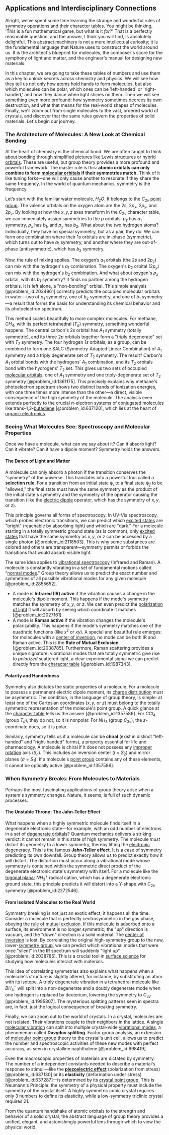 ## Applications and Interdisciplinary Connections

Alright, we’ve spent some time learning the strange and wonderful rules of symmetry operations and their [character tables](@article_id:146182). You might be thinking, 'This is a fun mathematical game, but what is it *for*?' That is a perfectly reasonable question, and the answer, I think you will find, is absolutely delightful. This abstract machinery is not a mere intellectual curiosity; it is the fundamental language that Nature uses to construct the world around us. It is the architect's blueprint for molecules, the composer's score for the symphony of light and matter, and the engineer's manual for designing new materials.

In this chapter, we are going to take these tables of numbers and use them as a key to unlock secrets across chemistry and physics. We will see how they tell us not only how atoms hold hands to form molecules, but also which molecules can be polar, which ones can be 'left-handed' or 'right-handed,' and how they dance when light shines on them. Then we will see something even more profound: how symmetry sometimes decrees its own destruction, and what that means for the real-world shapes of molecules. Finally, we'll zoom out from single molecules to the vast, ordered world of crystals, and discover that the same rules govern the properties of solid materials. Let's begin our journey.

### The Architecture of Molecules: A New Look at Chemical Bonding

At the heart of chemistry is the chemical bond. We are often taught to think about bonding through simplified pictures like Lewis structures or [hybrid orbitals](@article_id:260263). These are useful, but group theory provides a more profound and powerful framework. The master rule is this: **atomic orbitals can only combine to form [molecular orbitals](@article_id:265736) if their symmetries match.** Think of it like tuning forks—one will only cause another to resonate if they share the same frequency. In the world of quantum mechanics, symmetry is the frequency.

Let’s start with the familiar water molecule, $H_2O$. It belongs to the $C_{2v}$ [point group](@article_id:144508). The valence orbitals on the oxygen atom are the $2s$, $2p_x$, $2p_y$, and $2p_z$. By looking at how the $x, y, z$ axes transform in the $C_{2v}$ character table, we can immediately assign symmetries to the $p$ orbitals: $p_z$ has $a_1$ symmetry, $p_x$ has $b_1$, and $p_y$ has $b_2$. What about the two hydrogen atoms? Individually, they have no special symmetry, but as a pair, they do. We can form one combination where their $1s$ orbitals are in-phase (symmetric), which turns out to have $a_1$ symmetry, and another where they are out-of-phase (antisymmetric), which has $b_2$ symmetry.

Now, the rule of mixing applies. The oxygen’s $a_1$ orbitals (the $2s$ and $2p_z$) can mix with the hydrogen's $a_1$ combination. The oxygen's $b_2$ orbital ($2p_y$) can mix with the hydrogen's $b_2$ combination. And what about oxygen's $p_x$ orbital, with its $b_1$ symmetry? It finds no partner among the hydrogen orbitals. It is left alone, a "non-bonding" orbital. This simple analysis [@problem_id:2034961] correctly predicts the occupied molecular orbitals in water—two of $a_1$ symmetry, one of $b_2$ symmetry, and one of $b_1$ symmetry—a result that forms the basis for understanding its chemical behavior and its photoelectron spectrum.

This method scales beautifully to more complex molecules. For methane, $CH_4$, with its perfect tetrahedral ($T_d$) symmetry, something wonderful happens. The central carbon's $2s$ orbital has $A_1$ symmetry (totally symmetric), and its three $2p$ orbitals together form a "triply degenerate" set with $T_2$ symmetry. The four hydrogen $1s$ orbitals, as a group, can be combined to form one SALC (Symmetry-Adapted Linear Combination) of $A_1$ symmetry and a triply degenerate set of $T_2$ symmetry. The result? Carbon's $A_1$ orbital bonds with the hydrogens' $A_1$ combination, and its $T_2$ orbitals bond with the hydrogens' $T_2$ set. This gives us two sets of occupied [molecular orbitals](@article_id:265736): one of $A_1$ symmetry and one triply-degenerate set of $T_2$ symmetry [@problem_id:1361175]. This precisely explains why methane's photoelectron spectrum shows two distinct bands of ionization energies, with one three times more intense than the other—a direct, visible consequence of the high symmetry of the molecule. The analysis even extends perfectly to the crucial $\pi$-electron systems of conjugated molecules like trans-1,3-[butadiene](@article_id:264634) [@problem_id:637120], which lies at the heart of [organic electronics](@article_id:188192).

### Seeing What Molecules See: Spectroscopy and Molecular Properties

Once we have a molecule, what can we say about it? Can it absorb light? Can it vibrate? Can it have a dipole moment? Symmetry holds the answers.

#### The Dance of Light and Matter

A molecule can only absorb a photon if the transition conserves the "symmetry" of the universe. This translates into a powerful tool called a **selection rule**. For a transition from an initial state $\psi_i$ to a final state $\psi_f$ to be "allowed," the final state must have the same symmetry as the product of the initial state's symmetry and the symmetry of the operator causing the transition (like the [electric dipole](@article_id:262764) operator, which has the symmetry of $x, y,$ or $z$).

This principle governs all forms of spectroscopy. In UV-Vis spectroscopy, which probes electronic transitions, we can predict which [excited states](@article_id:272978) are "bright" (reachable by absorbing light) and which are "dark." For a molecule starting in a totally symmetric ground state (as is common), only [excited states](@article_id:272978) that have the same symmetry as $x, y,$ or $z$ can be accessed by a single photon [@problem_id:2118503]. This is why some substances are colored and others are transparent—symmetry permits or forbids the transitions that would absorb visible light.

The same idea applies to [vibrational spectroscopy](@article_id:139784) (Infrared and Raman). A molecule is constantly vibrating in a set of fundamental motions called "[normal modes](@article_id:139146)." Group theory allows us to predict the exact number and symmetries of all possible vibrational modes for any given molecule [@problem_id:2855652].
- A mode is **Infrared (IR) active** if the vibration causes a change in the molecule's dipole moment. This happens if the mode's symmetry matches the symmetry of $x, y,$ or $z$. We can even predict the [polarization of light](@article_id:261586) it will absorb by seeing *which* coordinate it matches [@problem_id:2027161].
- A mode is **Raman active** if the vibration changes the molecule's polarizability. This happens if the mode's symmetry matches one of the quadratic functions (like $x^2$ or $xy$). A special and beautiful rule emerges: for molecules with a [center of inversion](@article_id:272534), no mode can be both IR and Raman active. This is the **Rule of Mutual Exclusion** [@problem_id:2038785]. Furthermore, Raman scattering provides a unique signature: vibrational modes that are totally symmetric give rise to *polarized* scattered light, a clear experimental signal we can predict directly from the [character table](@article_id:144693) [@problem_id:1987343].

#### Polarity and Handedness

Symmetry also dictates the static properties of a molecule. For a molecule to possess a permanent electric dipole moment, its [charge distribution](@article_id:143906) must be asymmetric. The condition, in the language of group theory, is simple: at least one of the Cartesian coordinates ($x, y,$ or $z$) must belong to the totally symmetric representation of the molecule's point group. A quick glance at the [character table](@article_id:144693) tells us the answer [@problem_id:1357586]. For $CCl_4$ (group $T_d$), they do not, so it is nonpolar. For $NH_3$ (group $C_{3v}$), the $z$-coordinate does, so it is polar.

Similarly, symmetry tells us if a molecule can be **chiral** (exist in distinct "left-handed" and "right-handed" forms), a property essential for life and pharmacology. A molecule is chiral if it does not possess any [improper rotation](@article_id:151038) axis ($S_n$). This includes an inversion center ($i = S_2$) and mirror planes ($\sigma = S_1$). If a molecule's [point group](@article_id:144508) contains any of these elements, it cannot be optically active [@problem_id:1357586].

### When Symmetry Breaks: From Molecules to Materials

Perhaps the most fascinating applications of group theory arise when a system's symmetry changes. Nature, it seems, is full of such dynamic processes.

#### The Unstable Throne: The Jahn-Teller Effect

What happens when a highly symmetric molecule finds itself in a degenerate electronic state—for example, with an odd number of electrons in a set of [degenerate orbitals](@article_id:153829)? Quantum mechanics delivers a striking verdict: it cannot remain in this state of high symmetry. The molecule *must* distort its geometry to a lower symmetry, thereby lifting the [electronic degeneracy](@article_id:147490). This is the famous **Jahn-Teller effect**. It is a case of symmetry predicting its own downfall. Group theory allows us to predict exactly *how* it will distort. The distortion must occur along a vibrational mode whose symmetry is contained within the symmetric direct product of the degenerate electronic state's symmetry with itself. For a molecule like the [trigonal planar](@article_id:146970) $NH_3^+$ radical cation, which has a degenerate electronic ground state, this principle predicts it will distort into a Y-shape with $C_{2v}$ symmetry [@problem_id:2272546].

#### From Isolated Molecules to the Real World

Symmetry breaking is not just an exotic effect; it happens all the time. Consider a molecule that is perfectly centrosymmetric in the gas phase, obeying the [rule of mutual exclusion](@article_id:145621). If this molecule is adsorbed onto a surface, its environment is no longer symmetric; the "up" direction is vacuum, and the "down" direction is a solid material. The [center of inversion](@article_id:272534) is lost. By correlating the original high-symmetry group to the new, lower-[symmetry group](@article_id:138068), we can predict which vibrational modes that were once "silent" in the IR spectrum will suddenly "light up" [@problem_id:2038785]. This is a crucial tool in [surface science](@article_id:154903) for studying how molecules interact with materials.

This idea of correlating symmetries also explains what happens when a molecule's structure is slightly altered, for instance, by substituting an atom with its isotope. A triply degenerate vibration in a tetrahedral molecule like $BH_4^-$ will split into a non-degenerate and a doubly degenerate mode when one hydrogen is replaced by deuterium, lowering the symmetry to $C_{3v}$ [@problem_id:1995807]. The mysterious splitting patterns seen in spectra are, in fact, just the logical consequence of breaking symmetry.

Finally, we can zoom out to the world of crystals. In a crystal, molecules are not isolated. Their vibrations couple to their neighbors in the lattice. A single [molecular vibration](@article_id:153593) can split into multiple crystal-wide [vibrational modes](@article_id:137394), a phenomenon called **Davydov splitting**. Factor group analysis, an extension of [molecular point group](@article_id:190783) theory to the crystal's unit cell, allows us to predict the number and spectroscopic activities of these new modes with perfect accuracy, as seen in crystalline naphthalene [@problem_id:698419].

Even the macroscopic properties of materials are dictated by symmetry. The number of a independent constants needed to describe a material's response to stimuli—like the **[piezoelectric effect](@article_id:137728)** (polarization from stress) [@problem_id:637130] or its **elasticity** (deformation under stress) [@problem_id:637287]—is determined by its [crystal point group](@article_id:183386). This is Neumann's Principle: the symmetry of a physical property must include the symmetry of the crystal itself. A highly symmetric cubic crystal requires only 3 numbers to define its elasticity, while a low-symmetry triclinic crystal requires 21.

From the quantum handshake of atomic orbitals to the strength and behavior of a solid crystal, the abstract language of group theory provides a unified, elegant, and astonishingly powerful lens through which to view the physical world.